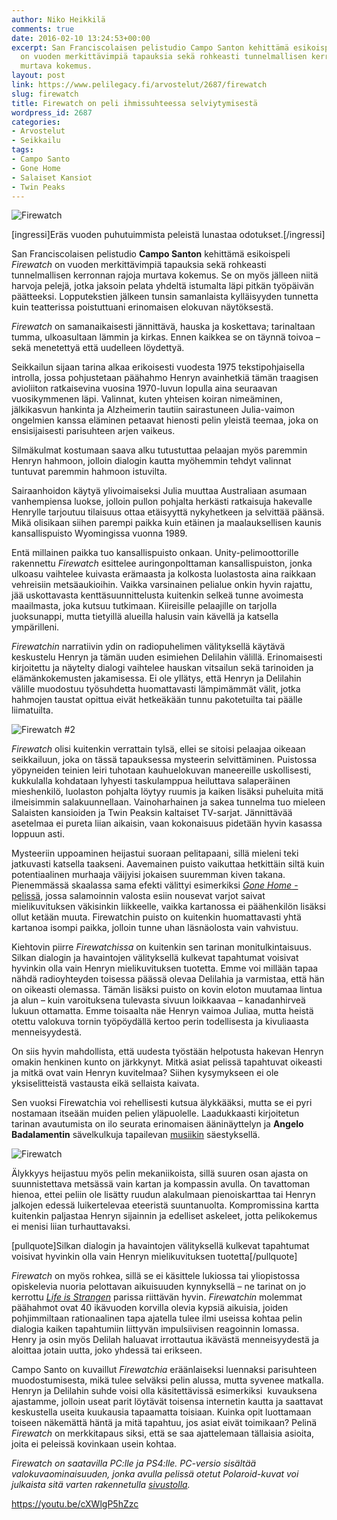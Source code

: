 ```yaml
---
author: Niko Heikkilä
comments: true
date: 2016-02-10 13:24:53+00:00
excerpt: San Franciscolaisen pelistudio Campo Santon kehittämä esikoispeli Firewatch
  on vuoden merkittävimpiä tapauksia sekä rohkeasti tunnelmallisen kerronnan rajoja
  murtava kokemus.
layout: post
link: https://www.pelilegacy.fi/arvostelut/2687/firewatch
slug: firewatch
title: Firewatch on peli ihmissuhteessa selviytymisestä
wordpress_id: 2687
categories:
- Arvostelut
- Seikkailu
tags:
- Campo Santo
- Gone Home
- Salaiset Kansiot
- Twin Peaks
---
```


![Firewatch](https://www.pelilegacy.fi/wp-content/uploads/2016/02/firewatch1.jpg)

[ingressi]Eräs vuoden puhutuimmista peleistä lunastaa odotukset.[/ingressi]

San Franciscolaisen pelistudio **Campo Santon** kehittämä esikoispeli _Firewatch_ on vuoden merkittävimpiä tapauksia sekä rohkeasti tunnelmallisen kerronnan rajoja murtava kokemus. Se on myös jälleen niitä harvoja pelejä, jotka jaksoin pelata yhdeltä istumalta läpi pitkän työpäivän päätteeksi. Lopputekstien jälkeen tunsin samanlaista kylläisyyden tunnetta kuin teatterissa poistuttuani erinomaisen elokuvan näytöksestä.

_Firewatch_ on samanaikaisesti jännittävä, hauska ja koskettava; tarinaltaan tumma, ulkoasultaan lämmin ja kirkas. Ennen kaikkea se on täynnä toivoa – sekä menetettyä että uudelleen löydettyä.

Seikkailun sijaan tarina alkaa erikoisesti vuodesta 1975 tekstipohjaisella introlla, jossa pohjustetaan päähahmo Henryn avainhetkiä tämän traagisen avioliiton ratkaisevina vuosina 1970-luvun lopulla aina seuraavan vuosikymmenen läpi. Valinnat, kuten yhteisen koiran nimeäminen, jälkikasvun hankinta ja Alzheimerin tautiin sairastuneen Julia-vaimon ongelmien kanssa eläminen petaavat hienosti pelin yleistä teemaa, joka on ensisijaisesti parisuhteen arjen vaikeus.

Silmäkulmat kostumaan saava alku tutustuttaa pelaajan myös paremmin Henryn hahmoon, jolloin dialogin kautta myöhemmin tehdyt valinnat tuntuvat paremmin hahmoon istuvilta.

Sairaanhoidon käytyä ylivoimaiseksi Julia muuttaa Australiaan asumaan vanhempiensa luokse, jolloin pullon pohjalta herkästi ratkaisuja hakevalle Henrylle tarjoutuu tilaisuus ottaa etäisyyttä nykyhetkeen ja selvittää päänsä. Mikä olisikaan siihen parempi paikka kuin etäinen ja maalauksellisen kaunis kansallispuisto Wyomingissa vuonna 1989.

Entä millainen paikka tuo kansallispuisto onkaan. Unity-pelimoottorille rakennettu _Firewatch_ esittelee auringonpolttaman kansallispuiston, jonka ulkoasu vaihtelee kuivasta erämaasta ja kolkosta luolastosta aina raikkaan vehreisiin metsäaukioihin. Vaikka varsinainen pelialue onkin hyvin rajattu, jää uskottavasta kenttäsuunnittelusta kuitenkin selkeä tunne avoimesta maailmasta, joka kutsuu tutkimaan. Kiireisille pelaajille on tarjolla juoksunappi, mutta tietyillä alueilla halusin vain kävellä ja katsella ympärilleni.

_Firewatchin_ narratiivin ydin on radiopuhelimen välityksellä käytävä keskustelu Henryn ja tämän uuden esimiehen Delilahin välillä. Erinomaisesti kirjoitettu ja näytelty dialogi vaihtelee hauskan vitsailun sekä tarinoiden ja elämänkokemusten jakamisessa. Ei ole yllätys, että Henryn ja Delilahin välille muodostuu työsuhdetta huomattavasti lämpimämmät välit, jotka hahmojen taustat opittua eivät hetkeäkään tunnu pakotetuilta tai päälle liimatuilta.

![Firewatch #2](https://www.pelilegacy.fi/wp-content/uploads/2016/02/firewatch2.jpg)

_Firewatch_ olisi kuitenkin verrattain tylsä, ellei se sitoisi pelaajaa oikeaan seikkailuun, joka on tässä tapauksessa mysteerin selvittäminen. Puistossa yöpyneiden teinien leiri tuhotaan kauhuelokuvan maneereille uskollisesti, kukkulalla kohdataan lyhyesti taskulamppua heiluttava salaperäinen mieshenkilö, luolaston pohjalta löytyy ruumis ja kaiken lisäksi puheluita mitä ilmeisimmin salakuunnellaan. Vainoharhainen ja sakea tunnelma tuo mieleen Salaisten kansioiden ja Twin Peaksin kaltaiset TV-sarjat. Jännittävää asetelmaa ei pureta liian aikaisin, vaan kokonaisuus pidetään hyvin kasassa loppuun asti.

Mysteeriin uppoaminen heijastui suoraan pelitapaani, sillä mieleni teki jatkuvasti katsella taakseni. Aavemainen puisto vaikuttaa hetkittäin siltä kuin potentiaalinen murhaaja väijyisi jokaisen suuremman kiven takana. Pienemmässä skaalassa sama efekti välittyi esimerkiksi [_Gone Home_ -pelissä](https://www.pelilegacy.fi/ajassa/934/mita-pelasin-tanaan-gone-home), jossa salamoinnin valosta esiin nousevat varjot saivat mielikuvituksen väkisinkin liikkeelle, vaikka kartanossa ei päähenkilön lisäksi ollut ketään muuta. Firewatchin puisto on kuitenkin huomattavasti yhtä kartanoa isompi paikka, jolloin tunne uhan läsnäolosta vain vahvistuu.

Kiehtovin piirre _Firewatchissa_ on kuitenkin sen tarinan monitulkintaisuus. Silkan dialogin ja havaintojen välityksellä kulkevat tapahtumat voisivat hyvinkin olla vain Henryn mielikuvituksen tuotetta. Emme voi millään tapaa nähdä radioyhteyden toisessa päässä olevaa Delilahia ja varmistaa, että hän on oikeasti olemassa. Tämän lisäksi puisto on kovin eloton muutamaa lintua ja alun – kuin varoituksena tulevasta sivuun loikkaavaa – kanadanhirveä lukuun ottamatta. Emme toisaalta näe Henryn vaimoa Juliaa, mutta heistä otettu valokuva tornin työpöydällä kertoo perin todellisesta ja kivuliaasta menneisyydestä.

On siis hyvin mahdollista, että uudesta työstään helpotusta hakevan Henryn omakin henkinen kunto on järkkynyt. Mitkä asiat pelissä tapahtuvat oikeasti ja mitkä ovat vain Henryn kuvitelmaa? Siihen kysymykseen ei ole yksiselitteistä vastausta eikä sellaista kaivata.

Sen vuoksi Firewatchia voi rehellisesti kutsua älykkääksi, mutta se ei pyri nostamaan itseään muiden pelien yläpuolelle. Laadukkaasti kirjoitetun tarinan avautumista on ilo seurata erinomaisen ääninäyttelyn ja **Angelo Badalamentin** sävelkulkuja tapailevan [musiikin](https://camposantogames.bandcamp.com/) säestyksellä.

![Firewatch](https://www.pelilegacy.fi/wp-content/uploads/2016/02/firewatch3.jpg)

Älykkyys heijastuu myös pelin mekaniikoista, sillä suuren osan ajasta on suunnistettava metsässä vain kartan ja kompassin avulla. On tavattoman hienoa, ettei peliin ole lisätty ruudun alakulmaan pienoiskarttaa tai Henryn jalkojen edessä luikertelevaa eteeristä suuntanuolta. Kompromissina kartta kuitenkin paljastaa Henryn sijainnin ja edelliset askeleet, jotta pelikokemus ei menisi liian turhauttavaksi.

[pullquote]Silkan dialogin ja havaintojen välityksellä kulkevat tapahtumat voisivat hyvinkin olla vain Henryn mielikuvituksen tuotetta[/pullquote]

_Firewatch_ on myös rohkea, sillä se ei käsittele lukiossa tai yliopistossa opiskelevia nuoria pelottavan aikuisuuden kynnyksellä – ne tarinat on jo kerrottu _[Life is Strangen](https://www.pelilegacy.fi/arvostelut/2357/life-is-strange)_ parissa riittävän hyvin. _Firewatchin_ molemmat päähahmot ovat 40 ikävuoden korvilla olevia kypsiä aikuisia, joiden pohjimmiltaan rationaalinen tapa ajatella tulee ilmi useissa kohtaa pelin dialogia kaiken tapahtumiin liittyvän impulsiivisen reagoinnin lomassa. Henry ja osin myös Delilah haluavat irrottautua ikävästä menneisyydestä ja aloittaa jotain uutta, joko yhdessä tai erikseen.

Campo Santo on kuvaillut _Firewatchia_ eräänlaiseksi luennaksi parisuhteen muodostumisesta, mikä tulee selväksi pelin alussa, mutta syvenee matkalla. Henryn ja Delilahin suhde voisi olla käsitettävissä esimerkiksi  kuvauksena ajastamme, jolloin useat parit löytävät toisensa internetin kautta ja saattavat keskustella useita kuukausia tapaamatta toisiaan. Kuinka opit luottamaan toiseen näkemättä häntä ja mitä tapahtuu, jos asiat eivät toimikaan? Pelinä _Firewatch_ on merkkitapaus siksi, että se saa ajattelemaan tällaisia asioita, joita ei peleissä kovinkaan usein kohtaa.

_Firewatch on saatavilla PC:lle ja PS4:lle. PC-versio sisältää valokuvaominaisuuden, jonka avulla pelissä otetut Polaroid-kuvat voi julkaista sitä varten rakennetulla [sivustolla](https://firewatch.camera/)._

https://youtu.be/cXWlgP5hZzc
